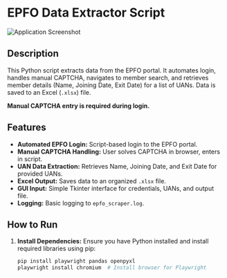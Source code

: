# EPFO Data Extractor Script

![Application Screenshot](application_screenshot.png)  <!-- Replace application_screenshot.png with your actual image file name -->

## Description

This Python script extracts data from the EPFO portal. It automates login, handles manual CAPTCHA, navigates to member search, and retrieves member details (Name, Joining Date, Exit Date) for a list of UANs. Data is saved to an Excel (`.xlsx`) file.

**Manual CAPTCHA entry is required during login.**

## Features

* **Automated EPFO Login:** Script-based login to the EPFO portal.
* **Manual CAPTCHA Handling:** User solves CAPTCHA in browser, enters in script.
* **UAN Data Extraction:** Retrieves Name, Joining Date, and Exit Date for provided UANs.
* **Excel Output:** Saves data to an organized `.xlsx` file.
* **GUI Input:** Simple Tkinter interface for credentials, UANs, and output file.
* **Logging:**  Basic logging to `epfo_scraper.log`.

## How to Run

1. **Install Dependencies:** Ensure you have Python installed and install required libraries using pip:
   ```bash
   pip install playwright pandas openpyxl
   playwright install chromium  # Install browser for Playwright
